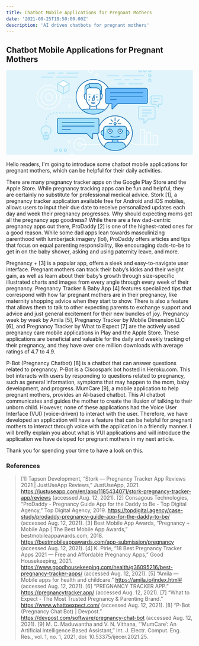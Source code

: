 ```yaml
---
title: Chatbot Mobile Applications for Pregnant Mothers
date: '2021-08-25T18:50:00.00Z'
description: 'AI driven chatbots for pregnant mothers'
---
```


## Chatbot Mobile Applications for Pregnant Mothers

![Mountain](./image.jpg)

Hello readers, I'm going to introduce some chatbot mobile applications for pregnant mothers, which can be helpful for their daily activities.

There are many pregnancy tracker apps on the Google Play Store and the Apple Store. While pregnancy tracking apps can be fun and helpful, they are certainly no substitute for professional medical advice. Stork [1], a pregnancy tracker application available free for Android and iOS mobiles, allows users to input their due date to receive personalized updates each day and week their pregnancy progresses. Why should expecting moms get all the pregnancy app goodness? While there are a few dad-centric pregnancy apps out there, ProDaddy [2] is one of the highest-rated ones for a good reason. While some dad apps lean towards masculinizing parenthood with lumberjack imagery (lol), ProDaddy offers articles and tips that focus on equal parenting responsibility, like encouraging dads-to-be to get in on the baby shower, asking and using paternity leave, and more. 

Pregnancy + [3] is a popular app, offers a sleek and easy-to-navigate user interface. Pregnant mothers can track their baby’s kicks and their weight gain, as well as learn about their baby’s growth through size-specific illustrated charts and images from every angle through every week of their pregnancy. Pregnancy Tracker & Baby App [4] features specialized tips that correspond with how far pregnant mothers are in their pregnancy, like maternity shopping advice when they start to show. There is also a feature that allows them to talk to other expecting parents to exchange support and advice and just general excitement for their new bundles of joy. Pregnancy week by week by Amila [5], Pregnancy Tracker by Mobile Dimension LLC [6], and Pregnancy Tracker by What to Expect [7] are the actively used pregnancy care mobile applications in Play and the Apple Store. These applications are beneficial and valuable for the daily and weekly tracking of their pregnancy, and they have over one million downloads with average ratings of 4.7 to 4.9.

P-Bot (Pregnancy Chatbot) [8] is a chatbot that can answer questions related to pregnancy. P-Bot is a Ciscospark bot hosted in Heroku.com. This bot interacts with users by responding to questions related to pregnancy, such as general information, symptoms that may happen to the mom, baby development, and progress. MumCare [9], a mobile application to help pregnant mothers, provides an AI-based chatbot. This AI chatbot communicates and guides the mother to create the illusion of talking to their unborn child. However, none of these applications had the Voice User Interface (VUI) (voice-driven) to interact with the user. Therefore, we have developed an application will have a feature that can be helpful for pregnant mothers to interact through voice with the application in a friendly manner. I will breifly explain you about what is VUI applications and will introduce the application we have deloped for pregnant mothers in my next article.

Thank you for spending your time to have a look on this.


### References

>[1] Tapson Development, “Stork — Pregnancy Tracker App Reviews 2021 | JustUseApp Reviews,” JustUseApp, 2021. https://justuseapp.com/en/app/1185434071/stork-pregnancy-tracker-app/reviews (accessed Aug. 12, 2021).
>[2] Consagous Technologies, “ProDaddy - Pregnancy Guide App for the Daddy to Be - Top Digital Agency,” Top Digital Agency, 2019. https://topdigital.agency/case-study/prodaddy-pregnancy-guide-app-for-the-daddy-to-be/ (accessed Aug. 12, 2021).
>[3] Best Mobile App Awards, “Pregnancy + Mobile App | The Best Mobile App Awards,” bestmobileappawards.com, 2018. https://bestmobileappawards.com/app-submission/pregnancy (accessed Aug. 12, 2021).
>[4] K. Pirie, “18 Best Pregnancy Tracker Apps 2021 — Free and Affordable Pregnancy Apps,” Good Housekeeping, 2021. https://www.goodhousekeeping.com/health/g36095216/best-pregnancy-tracker-apps/ (accessed Aug. 12, 2021).
>[5] “Amila — Mobile apps for health and childcare.” https://amila.io/index.html# (accessed Aug. 12, 2021).
>[6] “PREGNANCY TRACKER APP.” https://pregnancytracker.app/ (accessed Aug. 12, 2021).
>[7] “What to Expect - The Most Trusted Pregnancy & Parenting Brand.” https://www.whattoexpect.com/ (accessed Aug. 12, 2021).
>[8] “P-Bot (Pregnancy Chat Bot) | Devpost.” https://devpost.com/software/pregnancy-chat-bot (accessed Aug. 12, 2021).
>[9] M. C. Maduwantha and V. N. Vithana, “‘MumCare’: An Artificial Intelligence Based Assistant,” Int. J. Electr. Comput. Eng. Res., vol. 1, no. 1, 2021, doi: 10.53375/ijecer.2021.25.



